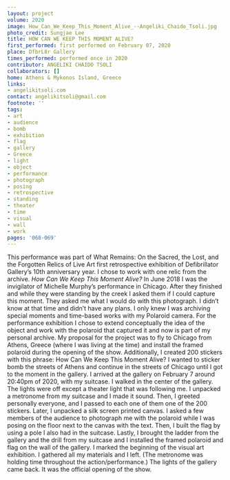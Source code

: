 ```yaml
---
layout: project
volume: 2020
image: How_Can_We_Keep_This_Moment_Alive_--Angeliki_Chaido_Tsoli.jpg
photo_credit: Sungjae Lee
title: HOW CAN WE KEEP THIS MOMENT ALIVE?
first_performed: first performed on February 07, 2020
place: DfbrL8r Gallery
times_performed: performed once in 2020
contributor: ANGELIKI CHAIDO TSOLI
collaborators: []
home: Athens & Mykonos Island, Greece
links:
- angelikitsoli.com
contact: angelikitsoli@gmail.com
footnote: ''
tags:
- art
- audience
- bomb
- exhibition
- flag
- gallery
- Greece
- light
- object
- performance
- photograph
- posing
- retrospective
- standing
- theater
- time
- visual
- wall
- work
pages: '068-069'
---
```


This performance was part of What Remains: On the Sacred, the Lost, and the Forgotten Relics of Live Art first retrospective exhibition of Defibrillator Gallery’s 10th anniversary year. I chose to work with one relic from the archive.
*How Can We Keep This Moment Alive?*
In June 2018 I was the invigilator of Michelle Murphy’s performance in Chicago. After they finished and while they were standing by the creek I asked them if I could capture this moment. They asked me what I would do with this photograph. I didn’t know at that time and didn’t have any plans. I only knew I was archiving special moments and time-based works with my Polaroid camera.
For the performance exhibition I chose to extend conceptually the idea of the object and work with the polaroid that captured it and now is part of my personal archive.
My proposal for the project was to fly to Chicago from Athens, Greece (where I was living at the time) and install the framed polaroid during the opening of the show.
Additionally, I created 200 stickers with this phrase: How Can We Keep This Moment Alive? 
I wanted to sticker bomb the streets of Athens and continue in the streets of Chicago until I got to the moment in the gallery.
I arrived at the gallery on February 7 around 20:40pm of 2020, with my suitcase.
I walked in the center of the gallery. The lights were off except a theater light that was following me. I unpacked a metronome from my suitcase and I made it sound.
Then, I greeted personally everyone, and I passed to each one of them one of the 200 stickers.
Later, I unpacked a silk screen printed canvas. I asked a few members of the audience to photograph me with the polaroid while I was posing on the floor next to the canvas with the text.
Then, I built the flag by using a pole I also had in the suitcase.
Lastly, I brought the ladder from the gallery and the drill from my suitcase and I installed the framed polaroid and flag on the wall of the gallery. I marked the beginning of the visual art exhibition.
I gathered all my materials and I left. 
(The metronome was holding time throughout the action/performance.)
The lights of the gallery came back.
It was the official opening of the show.
